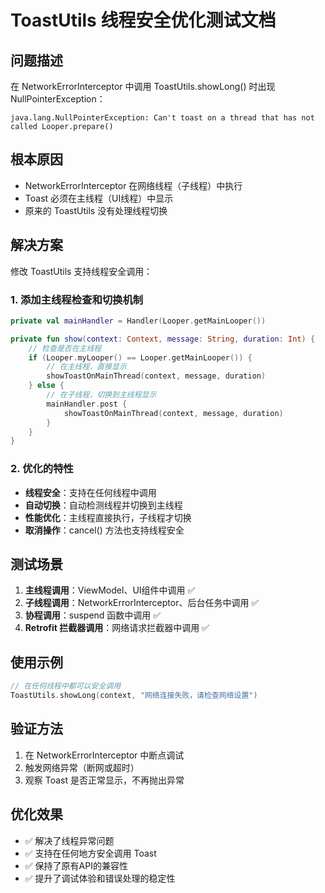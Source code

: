 # ToastUtils 线程安全优化测试文档

## 问题描述
在 NetworkErrorInterceptor 中调用 ToastUtils.showLong() 时出现 NullPointerException：
```
java.lang.NullPointerException: Can't toast on a thread that has not called Looper.prepare()
```

## 根本原因
- NetworkErrorInterceptor 在网络线程（子线程）中执行
- Toast 必须在主线程（UI线程）中显示
- 原来的 ToastUtils 没有处理线程切换

## 解决方案
修改 ToastUtils 支持线程安全调用：

### 1. 添加主线程检查和切换机制
```kotlin
private val mainHandler = Handler(Looper.getMainLooper())

private fun show(context: Context, message: String, duration: Int) {
    // 检查是否在主线程
    if (Looper.myLooper() == Looper.getMainLooper()) {
        // 在主线程，直接显示
        showToastOnMainThread(context, message, duration)
    } else {
        // 在子线程，切换到主线程显示
        mainHandler.post {
            showToastOnMainThread(context, message, duration)
        }
    }
}
```

### 2. 优化的特性
- **线程安全**：支持在任何线程中调用
- **自动切换**：自动检测线程并切换到主线程
- **性能优化**：主线程直接执行，子线程才切换
- **取消操作**：cancel() 方法也支持线程安全

## 测试场景
1. **主线程调用**：ViewModel、UI组件中调用 ✅
2. **子线程调用**：NetworkErrorInterceptor、后台任务中调用 ✅
3. **协程调用**：suspend 函数中调用 ✅
4. **Retrofit 拦截器调用**：网络请求拦截器中调用 ✅

## 使用示例
```kotlin
// 在任何线程中都可以安全调用
ToastUtils.showLong(context, "网络连接失败，请检查网络设置")
```

## 验证方法
1. 在 NetworkErrorInterceptor 中断点调试
2. 触发网络异常（断网或超时）
3. 观察 Toast 是否正常显示，不再抛出异常

## 优化效果
- ✅ 解决了线程异常问题
- ✅ 支持在任何地方安全调用 Toast
- ✅ 保持了原有API的兼容性
- ✅ 提升了调试体验和错误处理的稳定性